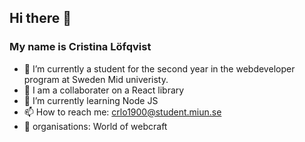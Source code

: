 ## Hi there 👋
### My name is Cristina Löfqvist 

<!--
**stina-Lo/stina-Lo** is a ✨ _special_ ✨ repository because its `README.md` (this file) appears on your GitHub profile.

Here are some ideas to get you started:

- 🔭 I’m currently a student in the webdeveloper program at Sweden Mid univeristy 
- 🌱 I’m currently learning ...
- 👯 I’m looking to collaborate on ...
- 🤔 I’m looking for help with ...
- 💬 Ask me about ...
- 📫 How to reach me: ...

-->

  * 🔭 I’m currently a student for the second year in the webdeveloper program at Sweden Mid univeristy. 
  * 👯 I am a collaborater on a React library
  * 🌱 I’m currently learning Node JS
  * 📫 How to reach me: crlo1900@student.miun.se
  * :office: organisations: World of webcraft

